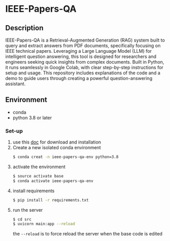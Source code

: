 # IEEE-Papers-QA
## Description
IEEE-Papers-QA is a Retrieval-Augmented Generation (RAG) system built to query and extract answers from PDF documents, specifically focusing on IEEE technical papers. Leveraging a Large Language Model (LLM) for intelligent question answering, this tool is designed for researchers and engineers seeking quick insights from complex documents. Built in Python, it runs seamlessly in Google Colab, with clear step-by-step instructions for setup and usage. This repository includes explanations of the code and a demo to guide users through creating a powerful question-answering assistant.

## Environment
- conda  
- python 3.8 or later 

### Set-up
1) use this [doc](https://docs.conda.io/projects/conda/en/latest/user-guide/install/index.html) for download and installation 
2) Create a new isolated conda environment 
    ```bash
    $ conda creat -n ieee-papers-qa-env python=3.8 
    ```
3) activate the environment
    ```bash
    $ source activate base 
    $ conda activate ieee-papers-qa-env
    ```
4) install requirements
    ```bash
    $ pip install -r requirements.txt
    ```
5) run the server
    ```bash
    $ cd src
    $ uvicorn main:app --reload
    ```
    the `--reload` is to force reload the server when the base code is edited

